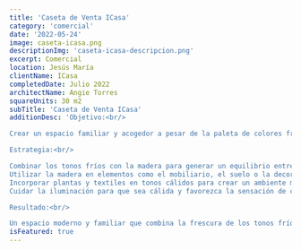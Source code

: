 ```yaml
---
title: 'Caseta de Venta ICasa'
category: 'comercial'
date: '2022-05-24'
image: caseta-icasa.png
descriptionImg: 'caseta-icasa-descripcion.png'
excerpt: Comercial
location: Jesús María
clientName: ICasa
completedDate: Julio 2022
architectName: Angie Torres
squareUnits: 30 m2
subTitle: 'Caseta de Venta ICasa'
additionDesc: 'Objetivo:<br/>

Crear un espacio familiar y acogedor a pesar de la paleta de colores fríos de la empresa.<br/><br/>

Estrategia:<br/>

Combinar los tonos fríos con la madera para generar un equilibrio entre calidez y frescura.
Utilizar la madera en elementos como el mobiliario, el suelo o la decoración para aportar calidez al espacio.
Incorporar plantas y textiles en tonos cálidos para crear un ambiente más acogedor.
Cuidar la iluminación para que sea cálida y favorezca la sensación de confort.<br/><br/>

Resultado:<br/>

Un espacio moderno y familiar que combina la frescura de los tonos fríos con la calidez de la madera. Un espacio donde la paleta de colores de la empresa se integra de forma armoniosa en un ambiente acogedor.'
isFeatured: true
---
```

